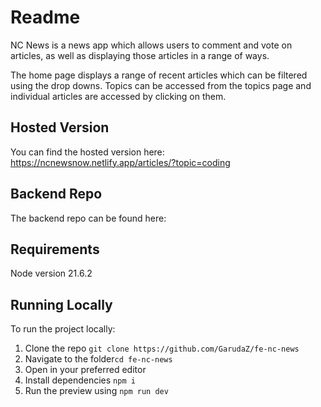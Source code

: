 # Readme

NC News is a news app which allows users to comment and vote on articles, as well as displaying those articles in a range of ways.

The home page displays a range of recent articles which can be filtered using the drop downs. Topics can be accessed from the topics page and individual articles are accessed by clicking on them.

## Hosted Version

You can find the hosted version here:
https://ncnewsnow.netlify.app/articles/?topic=coding

## Backend Repo

The backend repo can be found here:

## Requirements

Node version 21.6.2

## Running Locally

To run the project locally:

1. Clone the repo `git clone https://github.com/GarudaZ/fe-nc-news`
2. Navigate to the folder`cd fe-nc-news`
3. Open in your preferred editor
4. Install dependencies `npm i`
5. Run the preview using `npm run dev`
